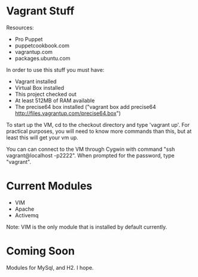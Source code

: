 # Vagrant Stuff
Resources:
 - Pro Puppet
 - puppetcookbook.com
 - vagrantup.com
 - packages.ubuntu.com

In order to use this stuff you must have:
 - Vagrant installed
 - Virtual Box installed
 - This project checked out
 - At least 512MB of RAM available
 - The precise64 box installed ("vagrant box add precise64 http://files.vagrantup.com/precise64.box")

To start up the VM, cd to the checkout directory and type 'vagrant up'. For practical purposes, you will need to know more commands than this, but at least this will get your vm up.

You can can connect to the VM through Cygwin with command "ssh vagrant@localhost -p2222". When prompted for the password, type "vagrant".
 
# Current Modules 
 - VIM
 - Apache
 - Activemq

Note: VIM is the only module that is installed by default currently.
 
# Coming Soon
Modules for MySql, and H2. I hope.